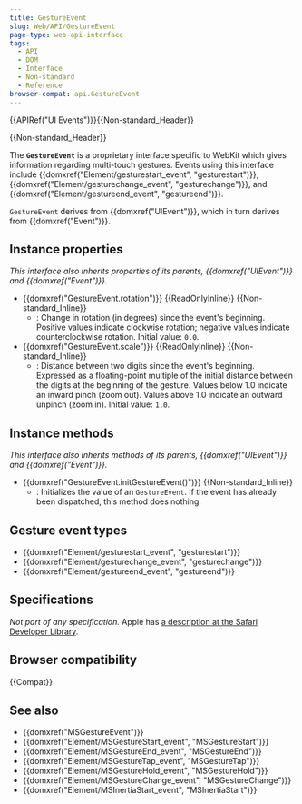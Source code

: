 ```yaml
---
title: GestureEvent
slug: Web/API/GestureEvent
page-type: web-api-interface
tags:
  - API
  - DOM
  - Interface
  - Non-standard
  - Reference
browser-compat: api.GestureEvent
---
```


{{APIRef("UI Events")}}{{Non-standard_Header}}

{{Non-standard_Header}}

The **`GestureEvent`** is a proprietary interface specific to WebKit which gives information regarding multi-touch gestures. Events using this interface include {{domxref("Element/gesturestart_event", "gesturestart")}}, {{domxref("Element/gesturechange_event", "gesturechange")}}, and {{domxref("Element/gestureend_event", "gestureend")}}.

`GestureEvent` derives from {{domxref("UIEvent")}}, which in turn derives from {{domxref("Event")}}.

## Instance properties

_This interface also inherits properties of its parents, {{domxref("UIEvent")}} and {{domxref("Event")}}._

- {{domxref("GestureEvent.rotation")}} {{ReadOnlyInline}} {{Non-standard_Inline}}
  - : Change in rotation (in degrees) since the event's beginning. Positive values indicate clockwise rotation; negative values indicate counterclockwise rotation. Initial value: `0.0`.
- {{domxref("GestureEvent.scale")}} {{ReadOnlyInline}} {{Non-standard_Inline}}
  - : Distance between two digits since the event's beginning. Expressed as a floating-point multiple of the initial distance between the digits at the beginning of the gesture. Values below 1.0 indicate an inward pinch (zoom out). Values above 1.0 indicate an outward unpinch (zoom in). Initial value: `1.0`.

## Instance methods

_This interface also inherits methods of its parents, {{domxref("UIEvent")}} and {{domxref("Event")}}._

- {{domxref("GestureEvent.initGestureEvent()")}} {{Non-standard_Inline}}
  - : Initializes the value of an `GestureEvent`. If the event has already been dispatched, this method does nothing.

## Gesture event types

- {{domxref("Element/gesturestart_event", "gesturestart")}}
- {{domxref("Element/gesturechange_event", "gesturechange")}}
- {{domxref("Element/gestureend_event", "gestureend")}}

## Specifications

_Not part of any specification._ Apple has [a description at the Safari Developer Library](https://developer.apple.com/documentation/webkitjs/gestureevent).

## Browser compatibility

{{Compat}}

## See also

- {{domxref("MSGestureEvent")}}
- {{domxref("Element/MSGestureStart_event", "MSGestureStart")}}
- {{domxref("Element/MSGestureEnd_event", "MSGestureEnd")}}
- {{domxref("Element/MSGestureTap_event", "MSGestureTap")}}
- {{domxref("Element/MSGestureHold_event", "MSGestureHold")}}
- {{domxref("Element/MSGestureChange_event", "MSGestureChange")}}
- {{domxref("Element/MSInertiaStart_event", "MSInertiaStart")}}
